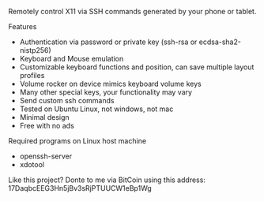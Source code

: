 Remotely control X11 via SSH commands generated by your phone or tablet.

Features
- Authentication via password or private key (ssh-rsa or ecdsa-sha2-nistp256)
- Keyboard and Mouse emulation
- Customizable keyboard functions and position, can save multiple layout profiles
- Volume rocker on device mimics keyboard volume keys
- Many other special keys, your functionality may vary
- Send custom ssh commands
- Tested on Ubuntu Linux, not windows, not mac
- Minimal design
- Free with no ads

Required programs on Linux host machine
- openssh-server
- xdotool



Like this project? Donte to me via BitCoin using this address:
17DaqbcEEG3Hn5jBv3sRjPTUUCW1eBp1Wg
